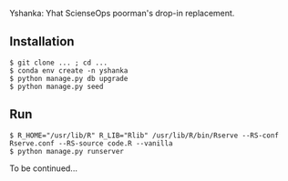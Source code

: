 Yshanka: Yhat ScienseOps poorman's drop-in replacement.

Installation
----------------

```
$ git clone ... ; cd ...
$ conda env create -n yshanka
$ python manage.py db upgrade
$ python manage.py seed
```

Run
----------------

```
$ R_HOME="/usr/lib/R" R_LIB="Rlib" /usr/lib/R/bin/Rserve --RS-conf Rserve.conf --RS-source code.R --vanilla
$ python manage.py runserver
```

To be continued...
